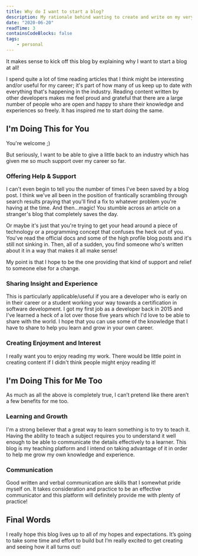 ```yaml
---
title: Why do I want to start a blog?
description: My rationale behind wanting to create and write on my very own blog, with an outline of what I want to achieve for myself and anyone who reads my posts.
date: "2020-06-20"
readTime: 3
containsCodeBlocks: false
tags:
    - personal
---
```


It makes sense to kick off this blog by explaining why I want to start a blog at all!

I spend quite a lot of time reading articles that I think might be interesting and/or useful for my career; it's part of how many of us keep up to date with everything that's happening in the industry. Reading content written by other developers makes me feel proud and grateful that there are a large number of people who are open and happy to share their knowledge and experiences so freely. It has inspired me to start doing the same.

## I'm Doing This for You

You're welcome ;)

But seriously, I want to be able to give a little back to an industry which has given me so much support over my career so far.

### Offering Help & Support

I can't even begin to tell you the number of times I’ve been saved by a blog post. I think we've all been in the position of frantically scrambling through search results praying that you'll find a fix to whatever problem you're having at the time. And then...magic! You stumble across an article on a stranger's blog that completely saves the day.

Or maybe it's just that you're trying to get your head around a piece of technology or a programming concept that confuses the heck out of you. You've read the official docs and some of the high profile blog posts and it's still not sinking in. Then, all of a sudden, you find someone who's written about it in a way that makes it all make sense!

My point is that I hope to be the one providing that kind of support and relief to someone else for a change.

### Sharing Insight and Experience

This is particularly applicable/useful if you are a developer who is early on in their career or a student working your way towards a certification in software development. I got my first job as a developer back in 2015 and I've learned a heck of a lot over those five years which I'd love to be able to share with the world. I hope that you can use some of the knowledge that I have to share to help you learn and grow in your own career.

### Creating Enjoyment and Interest

I really want you to enjoy reading my work. There would be little point in creating content if I didn't think people might enjoy reading it!

## I'm Doing This for Me Too

As much as all the above is completely true, I can’t pretend like there aren’t a few benefits for me too.

### Learning and Growth

I'm a strong believer that a great way to learn something is to try to teach it. Having the ability to teach a subject requires you to understand it well enough to be able to communicate the details effectively to a learner. This blog is my teaching platform and I intend on taking advantage of it in order to help me grow my own knowledge and experience.

### Communication

Good written and verbal communication are skills that I somewhat pride myself on. It takes consideration and practice to be an effective communicator and this platform will definitely provide me with plenty of practice!

## Final Words

I really hope this blog lives up to all of my hopes and expectations. It’s going to take some time and effort to build but I’m really excited to get creating and seeing how it all turns out!
